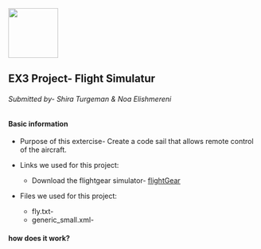  <img src="https://upload.wikimedia.org/wikipedia/commons/3/34/FlightGear_Logo.svg" width="100" height="100">

## EX3 Project- Flight Simulatur 

###### Submitted by- Shira Turgeman & Noa Elishmereni

#### **Basic information**
* Purpose of this extercise-
Create a code sail that allows remote control of the aircraft.

* Links we used for this project:
   * ‫‪Download the flightgear simulator- [flightGear](https://www.flightgear.org/)

* Files we used for this project:
   * fly.txt- 
   * generic_small.xml- 

#### **how does it work?**
